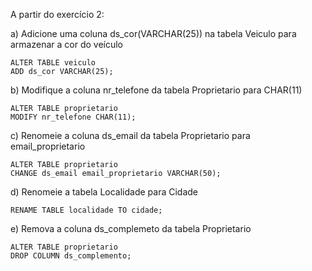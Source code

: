 A partir do exercício 2:

a) Adicione uma coluna ds_cor(VARCHAR(25)) na tabela Veiculo para armazenar a cor do veículo

    ALTER TABLE veiculo
    ADD ds_cor VARCHAR(25);

b) Modifique a coluna nr_telefone da tabela Proprietario para CHAR(11)

    ALTER TABLE proprietario
    MODIFY nr_telefone CHAR(11);

c) Renomeie a coluna ds_email da tabela Proprietario para email_proprietario

    ALTER TABLE proprietario
    CHANGE ds_email email_proprietario VARCHAR(50);

d) Renomeie a tabela Localidade para Cidade

    RENAME TABLE localidade TO cidade;

e) Remova a coluna ds_complemeto da tabela Proprietario

    ALTER TABLE proprietario
    DROP COLUMN ds_complemento;

